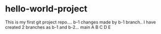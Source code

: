 # hello-world-project
This is my first git project repo....
b-1
changes made by b-1 branch..
I have created 2 branches as b-1 and b-2...
main
A
B
C
D
E
